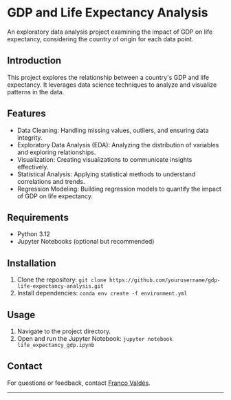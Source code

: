 # GDP and Life Expectancy Analysis

An exploratory data analysis project examining the impact of GDP on life expectancy, considering the country of origin for each data point.

## Introduction

This project explores the relationship between a country's GDP and life expectancy. It leverages data science techniques to analyze and visualize patterns in the data.

## Features

- Data Cleaning: Handling missing values, outliers, and ensuring data integrity.
- Exploratory Data Analysis (EDA): Analyzing the distribution of variables and exploring relationships.
- Visualization: Creating visualizations to communicate insights effectively.
- Statistical Analysis: Applying statistical methods to understand correlations and trends.
- Regression Modeling: Building regression models to quantify the impact of GDP on life expectancy.

## Requirements

- Python 3.12
- Jupyter Notebooks (optional but recommended)

## Installation

1. Clone the repository: `git clone https://github.com/yourusername/gdp-life-expectancy-analysis.git`
2. Install dependencies: `conda env create -f environment.yml`

## Usage

1. Navigate to the project directory.
2. Open and run the Jupyter Notebook: `jupyter notebook life_expectancy_gdp.ipynb`

## Contact

For questions or feedback, contact [Franco Valdés](mailto:franco.v.navarro@gmail.com).

---
